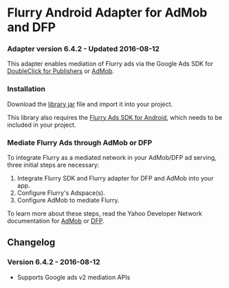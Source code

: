 Flurry Android Adapter for AdMob and DFP
========================================

### Adapter version 6.4.2 - Updated 2016-08-12

This adapter enables mediation of Flurry ads via the Google Ads SDK for 
[DoubleClick for Publishers](https://developers.google.com/mobile-ads-sdk/docs/dfp/android/mediation-networks) or 
[AdMob](https://firebase.google.com/docs/admob/android/mediation-networks).

### Installation

Download the [library jar](flurryAdapter.jar) file and import it into your project.

This library also requires the 
[Flurry Ads SDK for Android](https://developer.yahoo.com/flurry/docs/integrateflurry/android/), which needs to
be included in your project.


### Mediate Flurry Ads through AdMob or DFP

To integrate Flurry as a mediated network in your AdMob/DFP ad serving, three initial steps are necessary:

1. Integrate Flurry SDK and Flurry adapter for DFP and AdMob into your app.
2. Configure Flurry's Adspace(s). 
3. Configure AdMob to mediate Flurry.

To learn more about these steps, read the Yahoo Developer Network documentation for 
[AdMob](https://developer.yahoo.com/flurry/docs/publisher/mediation/admob/android/) or 
[DFP](https://developer.yahoo.com/flurry/docs/publisher/mediation/dfp/android/).

Changelog
---------

### Version 6.4.2 - 2016-08-12
* Supports Google ads v2 mediation APIs
